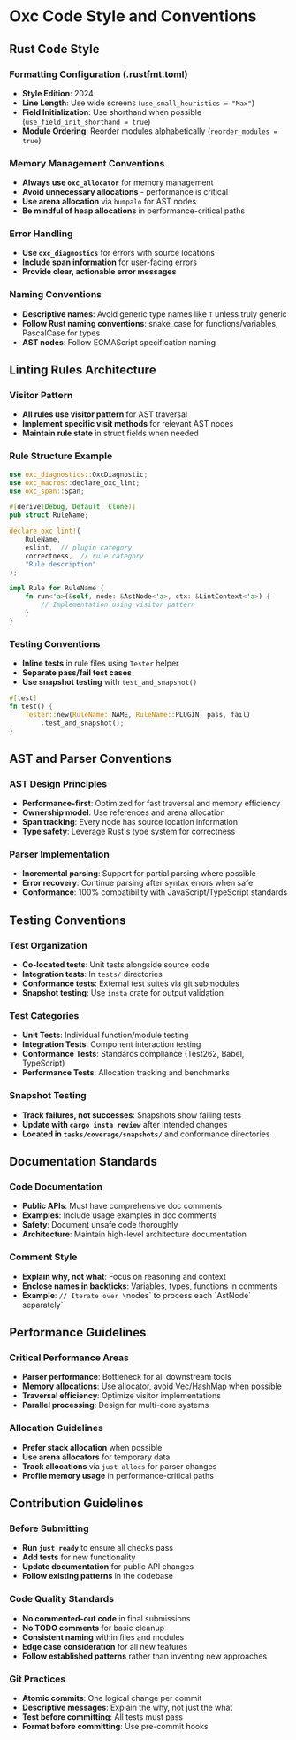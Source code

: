 # Oxc Code Style and Conventions

## Rust Code Style

### Formatting Configuration (.rustfmt.toml)

- **Style Edition**: 2024
- **Line Length**: Use wide screens (`use_small_heuristics = "Max"`)
- **Field Initialization**: Use shorthand when possible (`use_field_init_shorthand = true`)
- **Module Ordering**: Reorder modules alphabetically (`reorder_modules = true`)

### Memory Management Conventions

- **Always use `oxc_allocator`** for memory management
- **Avoid unnecessary allocations** - performance is critical
- **Use arena allocation** via `bumpalo` for AST nodes
- **Be mindful of heap allocations** in performance-critical paths

### Error Handling

- **Use `oxc_diagnostics`** for errors with source locations
- **Include span information** for user-facing errors
- **Provide clear, actionable error messages**

### Naming Conventions

- **Descriptive names**: Avoid generic type names like `T` unless truly generic
- **Follow Rust naming conventions**: snake_case for functions/variables, PascalCase for types
- **AST nodes**: Follow ECMAScript specification naming

## Linting Rules Architecture

### Visitor Pattern

- **All rules use visitor pattern** for AST traversal
- **Implement specific visit methods** for relevant AST nodes
- **Maintain rule state** in struct fields when needed

### Rule Structure Example

```rust
use oxc_diagnostics::OxcDiagnostic;
use oxc_macros::declare_oxc_lint;
use oxc_span::Span;

#[derive(Debug, Default, Clone)]
pub struct RuleName;

declare_oxc_lint!(
    RuleName,
    eslint,  // plugin category
    correctness,  // rule category
    "Rule description"
);

impl Rule for RuleName {
    fn run<'a>(&self, node: &AstNode<'a>, ctx: &LintContext<'a>) {
        // Implementation using visitor pattern
    }
}
```

### Testing Conventions

- **Inline tests** in rule files using `Tester` helper
- **Separate pass/fail test cases**
- **Use snapshot testing** with `test_and_snapshot()`

```rust
#[test]
fn test() {
    Tester::new(RuleName::NAME, RuleName::PLUGIN, pass, fail)
        .test_and_snapshot();
}
```

## AST and Parser Conventions

### AST Design Principles

- **Performance-first**: Optimized for fast traversal and memory efficiency
- **Ownership model**: Use references and arena allocation
- **Span tracking**: Every node has source location information
- **Type safety**: Leverage Rust's type system for correctness

### Parser Implementation

- **Incremental parsing**: Support for partial parsing where possible
- **Error recovery**: Continue parsing after syntax errors when safe
- **Conformance**: 100% compatibility with JavaScript/TypeScript standards

## Testing Conventions

### Test Organization

- **Co-located tests**: Unit tests alongside source code
- **Integration tests**: In `tests/` directories
- **Conformance tests**: External test suites via git submodules
- **Snapshot testing**: Use `insta` crate for output validation

### Test Categories

- **Unit Tests**: Individual function/module testing
- **Integration Tests**: Component interaction testing
- **Conformance Tests**: Standards compliance (Test262, Babel, TypeScript)
- **Performance Tests**: Allocation tracking and benchmarks

### Snapshot Testing

- **Track failures, not successes**: Snapshots show failing tests
- **Update with `cargo insta review`** after intended changes
- **Located in `tasks/coverage/snapshots/`** and conformance directories

## Documentation Standards

### Code Documentation

- **Public APIs**: Must have comprehensive doc comments
- **Examples**: Include usage examples in doc comments
- **Safety**: Document unsafe code thoroughly
- **Architecture**: Maintain high-level architecture documentation

### Comment Style

- **Explain why, not what**: Focus on reasoning and context
- **Enclose names in backticks**: Variables, types, functions in comments
- **Example**: `// Iterate over \`nodes\` to process each \`AstNode\` separately`

## Performance Guidelines

### Critical Performance Areas

- **Parser performance**: Bottleneck for all downstream tools
- **Memory allocations**: Use allocator, avoid Vec/HashMap when possible
- **Traversal efficiency**: Optimize visitor implementations
- **Parallel processing**: Design for multi-core systems

### Allocation Guidelines

- **Prefer stack allocation** when possible
- **Use arena allocators** for temporary data
- **Track allocations** via `just allocs` for parser changes
- **Profile memory usage** in performance-critical paths

## Contribution Guidelines

### Before Submitting

- **Run `just ready`** to ensure all checks pass
- **Add tests** for new functionality
- **Update documentation** for public API changes
- **Follow existing patterns** in the codebase

### Code Quality Standards

- **No commented-out code** in final submissions
- **No TODO comments** for basic cleanup
- **Consistent naming** within files and modules
- **Edge case consideration** for all new features
- **Follow established patterns** rather than inventing new approaches

### Git Practices

- **Atomic commits**: One logical change per commit
- **Descriptive messages**: Explain the why, not just the what
- **Test before committing**: All tests must pass
- **Format before committing**: Use pre-commit hooks
